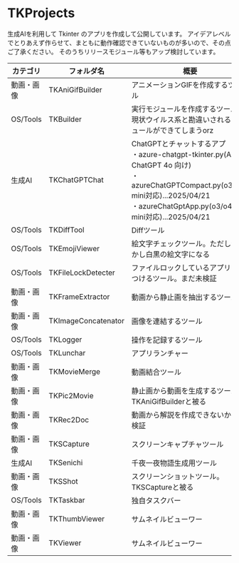 # TKProjects

生成AIを利用して Tkinter のアプリを作成して公開しています。
アイデアレベルでとりあえず作らせて、まともに動作確認できていないものが多いので、その点ご了承ください。
そのうちリリースモジュール等もアップ検討しています。


|カテゴリ|フォルダ名|概要|
|---|---|---|
|動画・画像|TKAniGifBuilder|アニメーションGIFを作成するツール|
|OS/Tools|TKBuilder|実行モジュールを作成するツール。現状ウイルス系と勘違いされるモジュールができてしまうorz|
|生成AI|TKChatGPTChat|ChatGPTとチャットするアプ<br>・azure-chatgpt-tkinter.py(Azure ChatGPT 4o 向け)<br>・azureChatGPTCompact.py(o3/o4-mini対応)...2025/04/21<br>・azureChatGptApp.py(o3/o4-mini対応)...2025/04/21|
|OS/Tools|TKDiffTool|Diffツール|
|OS/Tools|TKEmojiViewer|絵文字チェックツール。ただし昔懐かし白黒の絵文字になる|
|OS/Tools|TKFileLockDetecter|ファイルロックしているアプリを見つけるツール。まだ未検証|
|動画・画像|TKFrameExtractor|動画から静止画を抽出するツール|
|動画・画像|TKImageConcatenator|画像を連結するツール|
|OS/Tools|TKLogger|操作を記録するツール|
|OS/Tools|TKLunchar|アプリランチャー|
|動画・画像|TKMovieMerge|動画結合ツール|
|動画・画像|TKPic2Movie|静止画から動画を生成するツール。TKAniGifBuilderと被る|
|動画・画像|TKRec2Doc|動画から解説を作成できないか？の検証|
|動画・画像|TKSCapture|スクリーンキャプチャツール|
|生成AI|TKSenichi|千夜一夜物語生成用ツール|
|動画・画像|TKSShot|スクリーンショットツール。TKSCaptureと被る|
|OS/Tools|TKTaskbar|独自タスクバー|
|動画・画像|TKThumbViewer|サムネイルビューワー|
|動画・画像|TKViewer|サムネイルビューワー|

